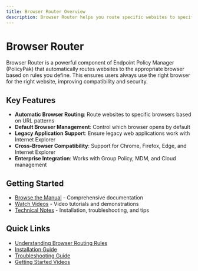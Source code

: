```yaml
---
title: Browser Router Overview
description: Browser Router helps you route specific websites to specific browsers automatically
---
```


# Browser Router

Browser Router is a powerful component of Endpoint Policy Manager (PolicyPak) that automatically routes websites to the appropriate browser based on rules you define. This ensures users always use the right browser for the right website, improving compatibility and security.

## Key Features

- **Automatic Browser Routing**: Route websites to specific browsers based on URL patterns
- **Default Browser Management**: Control which browser opens by default
- **Legacy Application Support**: Ensure legacy web applications work with Internet Explorer
- **Cross-Browser Compatibility**: Support for Chrome, Firefox, Edge, and Internet Explorer
- **Enterprise Integration**: Works with Group Policy, MDM, and Cloud management

## Getting Started

- [Browse the Manual](manual/overview) - Comprehensive documentation
- [Watch Videos](videolearningcenter/videolearningcenter) - Video tutorials and demonstrations  
- [Technical Notes](knowledgebase/knowledgebase) - Installation, troubleshooting, and tips

## Quick Links

- [Understanding Browser Routing Rules](manual/configuration/rules)
- [Installation Guide](knowledgebase/installation)
- [Troubleshooting Guide](knowledgebase/troubleshooting)
- [Getting Started Videos](videolearningcenter/gettingstarted)
